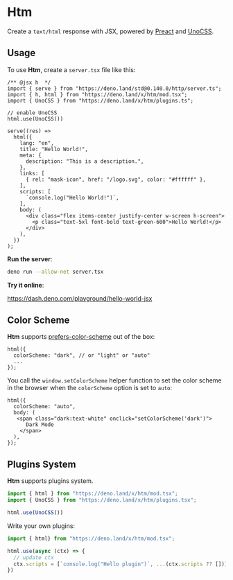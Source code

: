 # Htm

Create a `text/html` response with JSX, powered by
[Preact](https://preactjs.org) and [UnoCSS](https://github.com/unocss/unocss).

## Usage

To use **Htm**, create a `server.tsx` file like this:

```tsx
/** @jsx h  */
import { serve } from "https://deno.land/std@0.140.0/http/server.ts";
import { h, html } from "https://deno.land/x/htm/mod.tsx";
import { UnoCSS } from "https://deno.land/x/htm/plugins.ts";

// enable UnoCSS
html.use(UnoCSS())

serve((res) =>
  html({
    lang: "en",
    title: "Hello World!",
    meta: {
      description: "This is a description.",
    },
    links: [
      { rel: "mask-icon", href: "/logo.svg", color: "#ffffff" },
    ],
    scripts: [
      `console.log("Hello World!")`, 
    ],
    body: (
      <div class="flex items-center justify-center w-screen h-screen">
        <p class="text-5xl font-bold text-green-600">Hello World!</p>
      </div>
    ),
  })
);
```

**Run the server**:

```bash
deno run --allow-net server.tsx
```

**Try it online**:

https://dash.deno.com/playground/hello-world-jsx

## Color Scheme

**Htm** supports [prefers-color-scheme](https://developer.mozilla.org/en-US/docs/Web/CSS/@media/prefers-color-scheme) out of the box:

```tsx
html({
  colorScheme: "dark", // or "light" or "auto"
  ...
});
```

You call the `window.setColorScheme` helper function to set the color scheme in the browser when the `colorScheme` option is set to `auto`:

```tsx
html({
  colorScheme: "auto",
  body: (
   <span class="dark:text-white" onclick="setColorScheme('dark')">
      Dark Mode
    </span>
  ),
});
```

## Plugins System

**Htm** supports plugins system.

```ts
import { html } from "https://deno.land/x/htm/mod.tsx";
import { UnoCSS } from "https://deno.land/x/htm/plugins.tsx";

html.use(UnoCSS())
```

Write your own plugins:

```ts
import { html} from "https://deno.land/x/htm/mod.tsx";

html.use(async (ctx) => {
  // update ctx
  ctx.scripts = [`console.log("Hello plugin")`, ...(ctx.scripts ?? [])];
})
```
